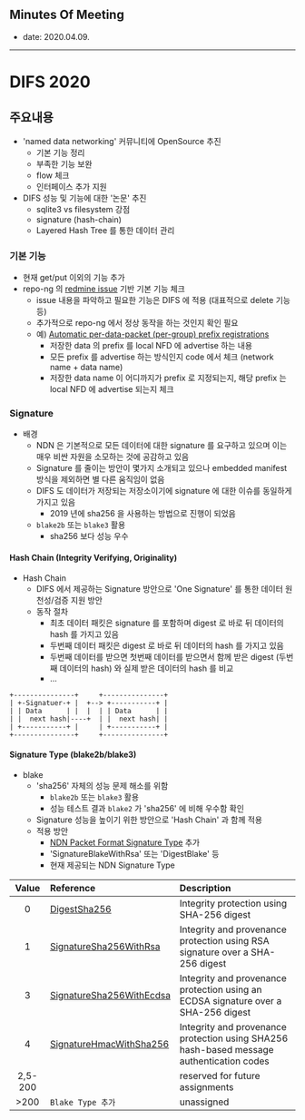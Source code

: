 ## Minutes Of Meeting

- date: 2020.04.09.

---

# DIFS 2020

## 주요내용

- 'named data networking' 커뮤니티에 OpenSource 추진
  - 기본 기능 정리
  - 부족한 기능 보완
  - flow 체크
  - 인터페이스 추가 지원
- DIFS 성능 및 기능에 대한 '논문' 추진
  - sqlite3 vs filesystem 강점
  - signature (hash-chain)
  - Layered Hash Tree 를 통한 데이터 관리

### 기본 기능

- 현재 get/put 이외의 기능 추가
- repo-ng 의 [redmine issue](https://redmine.named-data.net/projects/repo-ng/issues/report) 기반 기본 기능 체크
  - issue 내용을 파악하고 필요한 기능은 DIFS 에 적용 (대표적으로 delete 기능 등)
  - 추가적으로 repo-ng 에서 정상 동작을 하는 것인지 확인 필요
  - 예) [Automatic per-data-packet (per-group) prefix registrations](https://redmine.named-data.net/issues/4247)
    - 저장한 data 의 prefix 를 local NFD 에 advertise 하는 내용
    - 모든 prefix 를 advertise 하는 방식인지 code 에서 체크 (network name + data name)
    - 저장한 data name 이 어디까지가 prefix 로 지정되는지, 해당 prefix 는 local NFD 에 advertise 되는지 체크

### Signature

- 배경
  - NDN 은 기본적으로 모든 데이터에 대한 signature 를 요구하고 있으며 이는 매우 비싼 자원을 소모하는 것에 공감하고 있음
  - Signature 를 줄이는 방안이 몇가지 소개되고 있으나 embedded manifest 방식을 제외하면 별 다른 움직임이 없음
  - DIFS 도 데이터가 저장되는 저장소이기에 signature 에 대한 이슈를 동일하게 가지고 있음
    - 2019 년에 sha256 을 사용하는 방법으로 진행이 되었음
  - `blake2b` 또는 `blake3` 활용
    - sha256 보다 성능 우수

#### Hash Chain (Integrity Verifying, Originality)

- Hash Chain
  - DIFS 에서 제공하는 Signature 방안으로 'One Signature' 를 통한 데이터 원천성/검증 지원 방안
  - 동작 절차
    - 최초 데이터 패킷은 signature 를 포함하며 digest 로 바로 뒤 데이터의 hash 를 가지고 있음
    - 두번째 데이터 패킷은 digest 로 바로 뒤 데이터의 hash 를 가지고 있음
    - 두번째 데이터를 받으면 첫번째 데이터를 받으면서 함께 받은 digest (두번째 데이터의 hash) 와 실제 받은 데이터의 hash 를 비교
    - ...

```
+---------------+     +---------------+
| +-Signatuer-+ |  +--> +-----------+ |
| | Data      | |  |  | | Data      | |
| |  next hash|----+  | |  next hash| |
| +-----------+ |     | +-----------+ |
+---------------+     +---------------+
```

#### Signature Type (blake2b/blake3)

- blake
  - 'sha256' 자체의 성능 문제 해소를 위함
    - `blake2b` 또는 `blake3` 활용
    - 성능 테스트 결과 `blake2` 가 'sha256' 에 비해 우수함 확인
  - Signature 성능을 높이기 위한 방안으로 'Hash Chain' 과 함께 적용
  - 적용 방안
    - [NDN Packet Format Signature Type]([https://named-data.net/doc/NDN-packet-spec/current/signature.html](https://named-data.net/doc/NDN-packet-spec/current/signature.html)) 추가
    - 'SignatureBlakeWithRsa' 또는 'DigestBlake' 등
    - 현재 제공되는 NDN Signature Type

| Value | Reference | Description |
|:---:|:---|:---|
| 0 | [DigestSha256](https://named-data.net/doc/NDN-packet-spec/current/signature.html#digestsha256) | Integrity protection using SHA-256 digest |
| 1 | [SignatureSha256WithRsa](https://named-data.net/doc/NDN-packet-spec/current/signature.html#signaturesha256withrsa) | Integrity and provenance protection using RSA signature over a SHA-256 digest |
| 3 | [SignatureSha256WithEcdsa](https://named-data.net/doc/NDN-packet-spec/current/signature.html#signaturesha256withecdsa) | Integrity and provenance protection using an ECDSA signature over a SHA-256 digest |
| 4 | [SignatureHmacWithSha256](https://named-data.net/doc/NDN-packet-spec/current/signature.html#signaturehmacwithsha256) | Integrity and provenance protection using SHA256 hash-based message authentication codes |
| 2,5-200 | | reserved for future assignments |
| >200 | `Blake Type 추가` | unassigned |

